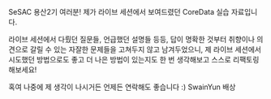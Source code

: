 SeSAC 용산2기 여러분!
제가 라이브 세션에서 보여드렸던 CoreData 실습 자료입니다.

라이브 세션에서 다뤘던 질문들, 언급했던 설명들 등등,
답이 명확한 것부터 취향이나 의견으로 갈릴 수 있는 자잘한 문제들을
고쳐두지 않고 남겨두었으니, 제 라이브 세션에서 시도했던 방법으로도 좋고
더 나은 방법이 있는지도 한 번 생각해보고 스스로 리팩토링 해보세요!

혹여 나중에 제 생각이 나시거든 언제든 연락해도 좋습니다 :)
SwainYun 배상
